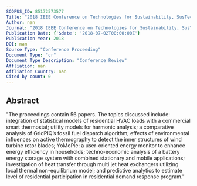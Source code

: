 ```yaml
---
SCOPUS_ID: 85172573577
Title: "2018 IEEE Conference on Technologies for Sustainability, SusTech 2018"
Author: nan
Journal: "2018 IEEE Conference on Technologies for Sustainability, SusTech 2018"
Publication Date: {'$date': '2018-07-02T00:00:00Z'}
Publication Year: 2018
DOI: nan
Source Type: "Conference Proceeding"
Document Type: "cr"
Document Type Description: "Conference Review"
Affliation: nan
Affliation Country: nan
Cited by count: 0
---
```


## Abstract
"The proceedings contain 56 papers. The topics discussed include: integration of statistical models of residential HVAC loads with a commercial smart thermostat; utility models for harmonic analysis; a comparative analysis of GridPIQ’s fossil fuel dispatch algorithm; effects of environmental influences on active thermography to detect the inner structures of wind turbine rotor blades; YoMoPie: a user-oriented energy monitor to enhance energy efficiency in households; techno-economic analysis of a battery energy storage system with combined stationary and mobile applications; investigation of heat transfer through multi jet heat exchangers utilizing local thermal non-equilibrium model; and predictive analytics to estimate level of residential participation in residential demand response program."
